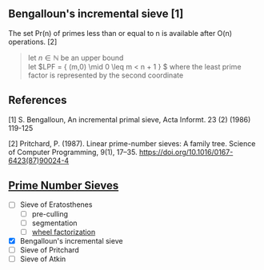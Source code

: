 ## Bengalloun's incremental sieve [1]
  The set Pr(n) of primes less than or equal to n is available after O(n) operations. [2]

 > let $n \in \mathbb{N}$ be an upper bound  
 > let $LPF = \{ (m,0) \mid 0 \leq m < n + 1 \} $ where the least prime factor is represented by the second coordinate

## References

[1] S. Bengalloun, An incremental primal sieve, Acta Informt. 23 (2) (1986) 119-125

[2] Pritchard, P. (1987). Linear prime-number sieves: A family tree. Science of Computer Programming, 9(1), 17–35. https://doi.org/10.1016/0167-6423(87)90024-4

## [Prime Number Sieves](https://en.wikipedia.org/wiki/Generation_of_primes)
- [ ] Sieve of Eratosthenes
  - [ ] pre-culling
  - [ ] segmentation
  - [ ] [wheel factorization](https://en.wikipedia.org/wiki/Wheel_factorization)
- [x] Bengalloun's incremental sieve
- [ ] Sieve of Pritchard
- [ ] Sieve of Atkin

